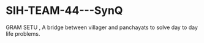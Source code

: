 # SIH-TEAM-44---SynQ
GRAM SETU  , A bridge between villager and panchayats to solve day to day life problems.
